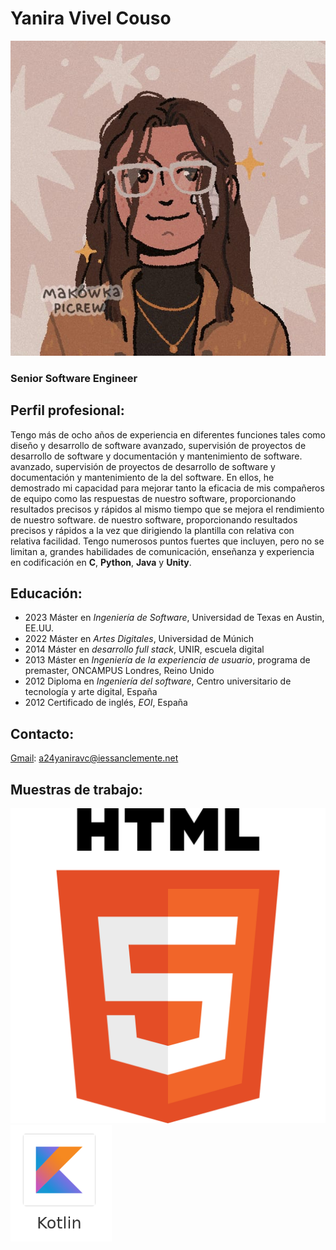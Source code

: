 # Yanira Vivel Couso
![Me](./images/yo.jpg)

### Senior Software Engineer

## Perfil profesional:
Tengo más de ocho años de experiencia en diferentes funciones tales como diseño y desarrollo de software avanzado, supervisión de proyectos de desarrollo de software y documentación y mantenimiento de software.
avanzado, supervisión de proyectos de desarrollo de software y documentación y mantenimiento de la
del software. En ellos, he demostrado mi capacidad para mejorar tanto la eficacia de mis compañeros de equipo como las respuestas de nuestro software, proporcionando resultados precisos y rápidos al mismo tiempo que se mejora el rendimiento de nuestro software.
de nuestro software, proporcionando resultados precisos y rápidos a la vez que dirigiendo la plantilla con relativa
con relativa facilidad. Tengo numerosos puntos fuertes que incluyen, pero no se limitan a, grandes habilidades de comunicación, enseñanza
y experiencia en codificación en **C**, **Python**, **Java** y **Unity**.

## Educación:
- 2023 Máster en *Ingeniería de Software*, Universidad de Texas en Austin, EE.UU.
- 2022 Máster en *Artes Digitales*, Universidad de Múnich
- 2014 Máster en *desarrollo full stack*, UNIR, escuela digital
- 2013 Máster en *Ingeniería de la experiencia de usuario*, programa de premaster, ONCAMPUS Londres, Reino Unido
- 2012 Diploma en *Ingeniería del software*, Centro universitario de tecnología y arte digital, España
- 2012 Certificado de inglés, *EOI*, España

## Contacto:
[Gmail](https://workspace.google.com/intl/es-419/gmail/): a24yaniravc@iessanclemente.net

## Muestras de trabajo:
[![HTML, CSS Y KOTLIN](./images/HTML.png)](./muestra.md)
[![KOTLIN](./images/KOTLIN.png)](https://github.com/a24yaniravc/adivina_un_numero)
